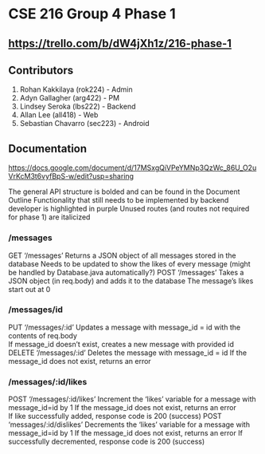# CSE 216 Group 4 Phase 1

## https://trello.com/b/dW4jXh1z/216-phase-1 

## Contributors
1. Rohan Kakkilaya (rok224) - Admin  
2. Adyn Gallagher (arg422) - PM  
3. Lindsey Seroka (lbs222) - Backend  
4. Allan Lee (all418) - Web  
5. Sebastian Chavarro (sec223) - Android  

## Documentation 
https://docs.google.com/document/d/17MSxgQiVPeYMNp3QzWc_86U_O2uVrKcM3t6vyfBpS-w/edit?usp=sharing 

The general API structure is bolded and can be found in the Document Outline 
Functionality that still needs to be implemented by backend developer is highlighted in purple 
Unused routes (and routes not required for phase 1) are italicized 

### /messages 
GET ‘/messages’ 
Returns a JSON object of all messages stored in the database 
Needs to be updated to show the likes of every message (might be handled by Database.java automatically?) 
POST ‘/messages’ 
Takes a JSON object (in req.body) and adds it to the database 
The message’s likes start out at 0 

### /messages/id 
PUT ‘/messages/:id’ 
Updates a message with message_id = id with the contents of req.body  
If message_id doesn’t exist, creates a new message with provided id 
DELETE ‘/messages/:id’ 
Deletes the message with message_id = id 
If the message_id does not exist, returns an error  

### /messages/:id/likes 
POST ‘/messages/:id/likes’ 
Increment the ‘likes’ variable for a message with message_id=id by 1 
If the message_id does not exist, returns an error  
If like successfully added, response code is 200 (success) 
POST ‘messages/:id/dislikes’ 
Decrements the ‘likes’ variable for a message with message_id=id by 1 
If the message_id does not exist, returns an error 
If successfully decremented, response code is 200 (success) 
 